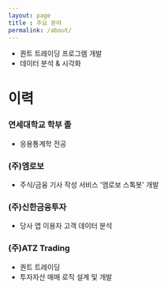 ```yaml
---
layout: page
title : 주요 분야
permalink: /about/
---
```


- 퀀트 트레이딩 프로그램 개발
- 데이터 분석 & 시각화


# 이력

### 연세대학교 학부 졸
- 응용통계학 전공

### (주)엠로보
- 주식/금융 기사 작성 서비스 '엠로보 스톡봇' 개발

### (주)신한금융투자
- 당사 앱 이용자 고객 데이터 분석

### (주)ATZ Trading
- 퀀트 트레이딩
- 투자자산 매매 로직 설계 및 개발
